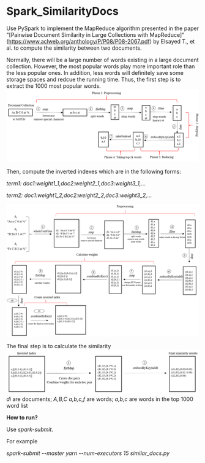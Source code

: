 # Spark_SimilarityDocs
Use PySpark to implement the MapReduce algorithm presented in the paper "[Pairwise Document Similarity in Large Collections with MapReduce]" (https://www.aclweb.org/anthology/P/P08/P08-2067.pdf) by Elsayed T., et al. to compute the similarity between two documents. 

Normally, there will be a large number of words existing in a large document collection. However, the most popular words play more important role than the less popular ones. In addition, less words will definitely save some storage spaces and redcue the running time. Thus, the first step is to extract the 1000 most popular words. 
![1000 most popular words](https://github.com/duongnb09/Spark_SimilarityDocs/blob/master/docs/images/word_count.png "Top 1000 words")

Then, compute the inverted indexes which are in the following forms:

*term1: doc1:weight1_1,doc2:weight2_1,doc3:weight3_1,…*

*term2: doc1:weight1_2,doc2:weight2_2,doc3:weight3_2,…*

![Inverted index](https://github.com/duongnb09/Spark_SimilarityDocs/blob/master/docs/images/inverted_index.png "Inverted Index")

The final step is to calculate the similarity
![Similarity matrix](https://github.com/duongnb09/Spark_SimilarityDocs/blob/master/docs/images/similarity_matrix.png "Similarity Matrix")
*di* are documents; *A,B,C a,b,c,f* are words; *a,b,c* are words in the top 1000 word list

**How to run?**

Use *spark-submit*.

For example

*spark-submit --master yarn --num-executors 15 similar_docs.py*

